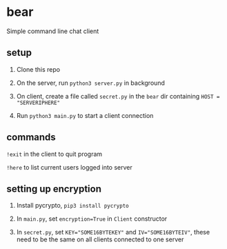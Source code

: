 # bear
Simple command line chat client

## setup
1. Clone this repo

2. On the server, run `python3 server.py` in background

2. On client, create a file called `secret.py` in the `bear` dir containing `HOST = "SERVERIPHERE"`

3. Run `python3 main.py` to start a client connection

## commands
`!exit` in the client to quit program

`!here` to list current users logged into server

## setting up encryption
1. Install pycrypto, `pip3 install pycrypto`

2. In `main.py`, set `encryption=True` in `Client` constructor

3. In `secret.py`, set `KEY="SOME16BYTEKEY"` and `IV="SOME16BYTEIV"`, these need to be the same on all clients connected to one server
